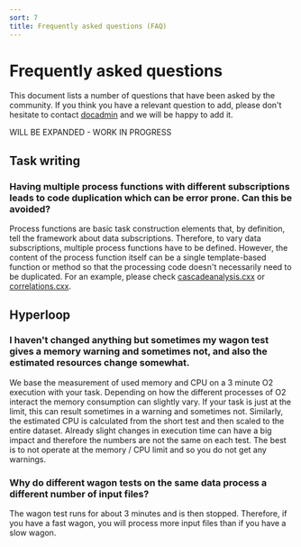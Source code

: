 ```yaml
---
sort: 7
title: Frequently asked questions (FAQ)
---
```


# Frequently asked questions

This document lists a number of questions that have been asked by the community. If you think you have a relevant question to add, please don't hesitate to contact <a href = "mailto:
paul.buhler@cern.ch">docadmin</a> and we will be happy to add it.

WILL BE EXPANDED - WORK IN PROGRESS

## Task writing

### Having multiple process functions with different subscriptions leads to code duplication which can be error prone. Can this be avoided?

Process functions are basic task construction elements that, by definition, tell the framework about data subscriptions.
Therefore, to vary data subscriptions, multiple process functions have to be defined. However, the content of the
process function itself can be a single template-based function or method so that the processing code doesn't
necessarily need to be duplicated. For an example, please check
[cascadeanalysis.cxx](https://github.com/AliceO2Group/O2Physics/blob/master/PWGLF/Tasks/cascadeanalysis.cxx) or
[correlations.cxx](https://github.com/AliceO2Group/O2Physics/blob/master/PWGCF/Tasks/correlations.cxx).

## Hyperloop

### I haven't changed anything but sometimes my wagon test gives a memory warning and sometimes not, and also the estimated resources change somewhat.

We base the measurement of used memory and CPU on a 3 minute O2 execution with your task. Depending on how the different processes of O2 interact the memory consumption can slightly vary. If your task is just at the limit, this can result sometimes in a warning and sometimes not. Similarly, the estimated CPU is calculated from the short test and then scaled to the entire dataset. Already slight changes in execution time can have a big impact and therefore the numbers are not the same on each test. The best is to not operate at the memory / CPU limit and so you do not get any warnings.

### Why do different wagon tests on the same data process a different number of input files?

The wagon test runs for about 3 minutes and is then stopped. Therefore, if you have a fast wagon, you will process more input files than if you have a slow wagon.
